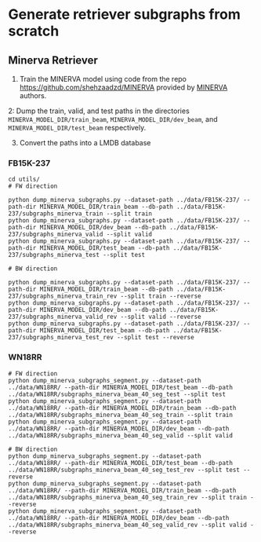 # Generate retriever subgraphs from scratch


## Minerva Retriever

1. Train the MINERVA model using code from the repo https://github.com/shehzaadzd/MINERVA provided by [MINERVA](https://arxiv.org/pdf/1711.05851.pdf) authors.

2: Dump the train, valid, and test paths in the directories `MINERVA_MODEL_DIR/train_beam`, `MINERVA_MODEL_DIR/dev_beam`, and `MINERVA_MODEL_DIR/test_beam` respectively.

3. Convert the paths into a LMDB database

### FB15K-237
```
cd utils/
# FW direction

python dump_minerva_subgraphs.py --dataset-path ../data/FB15K-237/ --path-dir MINERVA_MODEL_DIR/train_beam --db-path ../data/FB15K-237/subgraphs_minerva_train --split train
python dump_minerva_subgraphs.py --dataset-path ../data/FB15K-237/ --path-dir MINERVA_MODEL_DIR/dev_beam --db-path ../data/FB15K-237/subgraphs_minerva_valid --split valid
python dump_minerva_subgraphs.py --dataset-path ../data/FB15K-237/ --path-dir MINERVA_MODEL_DIR/test_beam --db-path ../data/FB15K-237/subgraphs_minerva_test --split test

# BW direction

python dump_minerva_subgraphs.py --dataset-path ../data/FB15K-237/ --path-dir MINERVA_MODEL_DIR/train_beam --db-path ../data/FB15K-237/subgraphs_minerva_train_rev --split train --reverse
python dump_minerva_subgraphs.py --dataset-path ../data/FB15K-237/ --path-dir MINERVA_MODEL_DIR/dev_beam --db-path ../data/FB15K-237/subgraphs_minerva_valid_rev --split valid --reverse
python dump_minerva_subgraphs.py --dataset-path ../data/FB15K-237/ --path-dir MINERVA_MODEL_DIR/test_beam --db-path ../data/FB15K-237/subgraphs_minerva_test_rev --split test --reverse
```

### WN18RR

```
# FW direction
python dump_minerva_subgraphs_segment.py --dataset-path ../data/WN18RR/ --path-dir MINERVA_MODEL_DIR/test_beam --db-path ../data/WN18RR/subgraphs_minerva_beam_40_seg_test --split test
python dump_minerva_subgraphs_segment.py --dataset-path ../data/WN18RR/ --path-dir MINERVA_MODEL_DIR/train_beam --db-path ../data/WN18RR/subgraphs_minerva_beam_40_seg_train --split train
python dump_minerva_subgraphs_segment.py --dataset-path ../data/WN18RR/ --path-dir MINERVA_MODEL_DIR/dev_beam --db-path ../data/WN18RR/subgraphs_minerva_beam_40_seg_valid --split valid

# BW direction
python dump_minerva_subgraphs_segment.py --dataset-path ../data/WN18RR/ --path-dir MINERVA_MODEL_DIR/test_beam --db-path ../data/WN18RR/subgraphs_minerva_beam_40_seg_test_rev --split test --reverse
python dump_minerva_subgraphs_segment.py --dataset-path ../data/WN18RR/ --path-dir MINERVA_MODEL_DIR/train_beam --db-path ../data/WN18RR/subgraphs_minerva_beam_40_seg_train_rev --split train --reverse
python dump_minerva_subgraphs_segment.py --dataset-path ../data/WN18RR/ --path-dir MINERVA_MODEL_DIR/dev_beam --db-path ../data/WN18RR/subgraphs_minerva_beam_40_seg_valid_rev --split valid --reverse
```
